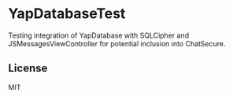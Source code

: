 # YapDatabaseTest

Testing integration of YapDatabase with SQLCipher and JSMessagesViewController for potential inclusion into ChatSecure.

## License

MIT